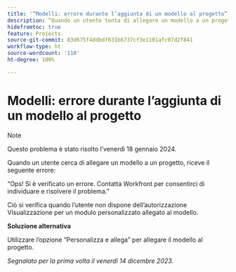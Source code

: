 ```yaml
---
title: '“Modelli: errore durante l’aggiunta di un modello al progetto”'
description: “Quando un utente tenta di allegare un modello a un progetto, riceve un errore. È disponibile una soluzione alternativa.”
hidefromtoc: true
feature: Projects
source-git-commit: 83d675f4ddbdf031b6737cf3e1101afc07d2f841
workflow-type: ht
source-wordcount: '110'
ht-degree: 100%

---
```



# Modelli: errore durante l’aggiunta di un modello al progetto

>[!NOTE]
>
>Questo problema è stato risolto l’venerdì 18 gennaio 2024.

Quando un utente cerca di allegare un modello a un progetto, riceve il seguente errore:

“Ops! Si è verificato un errore. Contatta Workfront per consentirci di individuare e risolvere il problema.”

Ciò si verifica quando l’utente non dispone dell’autorizzazione Visualizzazione per un modulo personalizzato allegato al modello.

**Soluzione alternativa**

Utilizzare l’opzione “Personalizza e allega” per allegare il modello al progetto.

_Segnalato per la prima volta il venerdì 14 dicembre 2023._
